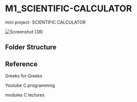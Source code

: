 # M1_SCIENTIFIC-CALCULATOR
mini project- SCIENTIFIC CALCULATOR

![Screenshot (38)](https://user-images.githubusercontent.com/62956242/153452868-2480a1c8-26e6-4e16-b2fc-456f7f4144af.png)



## Folder Structure


## Reference

Greeks for Greeks

Youtube C programming

modules C lectures
